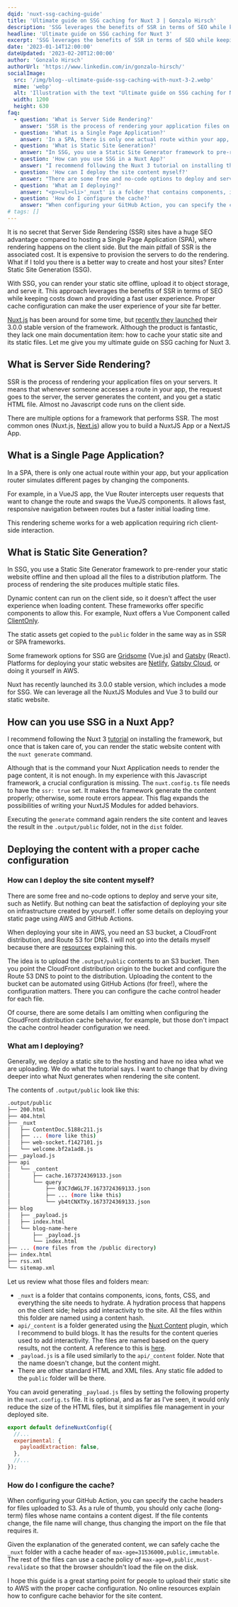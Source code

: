 ```yaml
---
dqid: 'nuxt-ssg-caching-guide'
title: 'Ultimate guide on SSG caching for Nuxt 3 | Gonzalo Hirsch'
description: 'SSG leverages the benefits of SSR in terms of SEO while keeping costs down and providing a fast user experience. Proper cache configuration can make the user experience of your site far better.'
headline: 'Ultimate guide on SSG caching for Nuxt 3'
excerpt: 'SSG leverages the benefits of SSR in terms of SEO while keeping costs down and providing a fast user experience. Proper cache configuration can make the user experience of your site far better.'
date: '2023-01-14T12:00:00'
dateUpdated: '2023-02-20T12:00:00'
author: 'Gonzalo Hirsch'
authorUrl: 'https://www.linkedin.com/in/gonzalo-hirsch/'
socialImage:
  src: '/img/blog--ultimate-guide-ssg-caching-with-nuxt-3-2.webp'
  mime: 'webp'
  alt: 'Illustration with the text "Ultimate guide on SSG caching for Nuxt 3"'
  width: 1200
  height: 630
faq:
  - question: 'What is Server Side Rendering?'
    answer: 'SSR is the process of rendering your application files on your servers. It means that whenever someone accesses a route in your app, the request goes to the server, the server generates the content, and you get a static HTML file. Almost no Javascript code runs on the client side.'
  - question: 'What is a Single Page Application?'
    answer: 'In a SPA, there is only one actual route within your app, but your application router simulates different pages by changing the components. This rendering scheme works for a web application requiring rich client-side interaction.'
  - question: 'What is Static Site Generation?'
    answer: "In SSG, you use a Static Site Generator framework to pre-render your static website offline and then upload all the files to a distribution platform. The process of rendering the site produces multiple static files. Dynamic content can run on the client side, so it doesn't affect the user experience when loading content. These frameworks offer specific components to allow this."
  - question: 'How can you use SSG in a Nuxt App?'
    answer: "I recommend following the Nuxt 3 tutorial on installing the framework, but once that is taken care of, you can render the static website content with the nuxt generate command. In my experience with this Javascript framework, a crucial configuration is missing. The 'nuxt.config.ts' file needs to have the 'ssr: true' set. It makes the framework generate the content properly; otherwise, some route errors appear. This flag expands the possibilities of writing your NuxtJS Modules for added behaviors."
  - question: 'How can I deploy the site content myself?'
    answer: "There are some free and no-code options to deploy and serve your site, such as Netlify. I offer some details on deploying your static page using AWS and GitHub Actions. When deploying your site in AWS, you need an S3 bucket, a CloudFront distribution, and Route 53 for DNS. The idea is to upload the '.output/public' contents to an S3 bucket. Then you point the CloudFront distribution origin to the bucket and configure the Route 53 DNS to point to the distribution. Uploading the content to the bucket can be automated using GitHub Actions (for free!), where the configuration matters. There you can configure the cache control header for each file."
  - question: 'What am I deploying?'
    answer: "<p><ul><li>'_nuxt' is a folder that contains components, icons, fonts, CSS, and everything the site needs to hydrate. A hydration process that happens on the client side; helps add interactivity to the site. All the files within this folder are named using a content hash.</li><li>'api/_content' is a folder generated using the Nuxt Content plugin, which I recommend to build blogs. It has the results for the content queries used to add interactivity. The files are named based on the query results, not the content. A reference to this is here.</li><li>'_payload.js' is a file used similarly to the 'api/_content' folder. Note that the name doesn't change, but the content might.</li><li>There are other standard HTML and XML files. Any static file added to the public folder will be there.</li></ul></p>"
  - question: 'How do I configure the cache?'
    answer: "When configuring your GitHub Action, you can specify the cache headers for files uploaded to S3. As a rule of thumb, you should only cache (long-term) files whose name contains a content digest. If the file contents change, the file name will change, thus changing the import on the file that requires it. Given the explanation of the generated content, we can safely cache the _nuxt folder with a cache header of 'max-age=31536000,public,immutable'. The rest of the files can use a cache policy of 'max-age=0,public,must-revalidate' so that the browser shouldn't load the file on the disk."
# tags: []
---
```


It is no secret that Server Side Rendering (SSR) sites have a huge SEO advantage compared to hosting a Single Page Application (SPA), where rendering happens on the client side. But the main pitfall of SSR is the associated cost. It is expensive to provision the servers to do the rendering. What if I told you there is a better way to create and host your sites? Enter Static Site Generation (SSG).

With SSG, you can render your static site offline, upload it to object storage, and serve it. This approach leverages the benefits of SSR in terms of SEO while keeping costs down and providing a fast user experience. Proper cache configuration can make the user experience of your site far better.

[Nuxt.js](https://nuxt.com/docs/getting-started/introduction) has been around for some time, but [recently they launched](https://nuxt.com/blog/v3) their 3.0.0 stable version of the framework. Although the product is fantastic, they lack one main documentation item: how to cache your static site and its static files. Let me give you my ultimate guide on SSG caching for Nuxt 3.

## What is Server Side Rendering?

SSR is the process of rendering your application files on your servers. It means that whenever someone accesses a route in your app, the request goes to the server, the server generates the content, and you get a static HTML file. Almost no Javascript code runs on the client side.

There are multiple options for a framework that performs SSR. The most common ones (Nuxt.js, [Next.js](https://nextjs.org/)) allow you to build a NuxtJS App or a NextJS App.

## What is a Single Page Application?

In a SPA, there is only one actual route within your app, but your application router simulates different pages by changing the components.

For example, in a VueJS app, the Vue Router intercepts user requests that want to change the route and swaps the VueJS components. It allows fast, responsive navigation between routes but a faster initial loading time.

This rendering scheme works for a web application requiring rich client-side interaction.

## What is Static Site Generation?

In SSG, you use a Static Site Generator framework to pre-render your static website offline and then upload all the files to a distribution platform. The process of rendering the site produces multiple static files.

Dynamic content can run on the client side, so it doesn't affect the user experience when loading content. These frameworks offer specific components to allow this. For example, Nuxt offers a Vue Component called [ClientOnly](https://nuxt.com/docs/api/components/client-only).

The static assets get copied to the `public` folder in the same way as in SSR or SPA frameworks.

Some framework options for SSG are [Gridsome](https://gridsome.org/) (Vue.js) and [Gatsby](https://www.gatsbyjs.com/) (React). Platforms for deploying your static websites are [Netlify](https://www.netlify.com/), [Gatsby Cloud](https://www.netlify.com/blog/gatsby-cloud-evolution/), or doing it yourself in AWS.

Nuxt has recently launched its 3.0.0 stable version, which includes a mode for SSG. We can leverage all the NuxtJS Modules and Vue 3 to build our static website.

## How can you use SSG in a Nuxt App?

I recommend following the Nuxt 3 [tutorial](https://nuxt.com/docs/getting-started/installation) on installing the framework, but once that is taken care of, you can render the static website content with the `nuxt generate` command.

Although that is the command your Nuxt Application needs to render the page content, it is not enough. In my experience with this Javascript framework, a crucial configuration is missing. The `nuxt.config.ts` file needs to have the `ssr: true` set. It makes the framework generate the content properly; otherwise, some route errors appear. This flag expands the possibilities of writing your NuxtJS Modules for added behaviors.

Executing the `generate` command again renders the site content and leaves the result in the `.output/public` folder, not in the `dist` folder.

## Deploying the content with a proper cache configuration

### How can I deploy the site content myself?

There are some free and no-code options to deploy and serve your site, such as Netlify. But nothing can beat the satisfaction of deploying your site on infrastructure created by yourself. I offer some details on deploying your static page using AWS and GitHub Actions.

When deploying your site in AWS, you need an S3 bucket, a CloudFront distribution, and Route 53 for DNS. I will not go into the details myself because there are [resources](https://repost.aws/knowledge-center/cloudfront-serve-static-website) explaining this.

The idea is to upload the `.output/public` contents to an S3 bucket. Then you point the CloudFront distribution origin to the bucket and configure the Route 53 DNS to point to the distribution. Uploading the content to the bucket can be automated using GitHub Actions (for free!), where the configuration matters. There you can configure the cache control header for each file.

Of course, there are some details I am omitting when configuring the CloudFront distribution cache behavior, for example, but those don't impact the cache control header configuration we need.

### What am I deploying?

Generally, we deploy a static site to the hosting and have no idea what we are uploading. We do what the tutorial says. I want to change that by diving deeper into what Nuxt generates when rendering the site content.

The contents of `.output/public` look like this:

```bash
.output/public
├── 200.html
├── 404.html
├── _nuxt
│   ├── ContentDoc.5188c211.js
│   ├── ... (more like this)
│   ├── web-socket.f1427101.js
│   └── welcome.bf2a1ad8.js
├── _payload.js
├── api
│   └── _content
│       ├── cache.1673724369133.json
│       └── query
│           ├── 03C7dWGL7F.1673724369133.json
│           ├── ... (more like this)
│           └── yb4tCNXTXy.1673724369133.json
├── blog
│   ├── _payload.js
│   ├── index.html
│   └── blog-name-here
│       ├── _payload.js
│       └── index.html
├── ... (more files from the /public directory)
├── index.html
├── rss.xml
└── sitemap.xml
```

Let us review what those files and folders mean:

- `_nuxt` is a folder that contains components, icons, fonts, CSS, and everything the site needs to hydrate. A hydration process that happens on the client side; helps add interactivity to the site. All the files within this folder are named using a content hash.
- `api/_content` is a folder generated using the [Nuxt Content](https://content.nuxt.com/) plugin, which I recommend to build blogs. It has the results for the content queries used to add interactivity. The files are named based on the query results, not the content. A reference to this is [here](https://github.com/nuxt/nuxt/issues/14444#issuecomment-1196684149).
- `_payload.js` is a file used similarly to the `api/_content` folder. Note that the name doesn't change, but the content might.
- There are other standard HTML and XML files. Any static file added to the `public` folder will be there.

You can avoid generating `_payload.js` files by setting the following property in the `nuxt.config.ts` file. It is optional, and as far as I've seen, it would only reduce the size of the HTML files, but it simplifies file management in your deployed site.

```javascript
export default defineNuxtConfig({
  //...
  experimental: {
    payloadExtraction: false,
  },
  //...
});
```

### How do I configure the cache?

When configuring your GitHub Action, you can specify the cache headers for files uploaded to S3. As a rule of thumb, you should only cache (long-term) files whose name contains a content digest. If the file contents change, the file name will change, thus changing the import on the file that requires it.

Given the explanation of the generated content, we can safely cache the `_nuxt` folder with a cache header of `max-age=31536000,public,immutable`. The rest of the files can use a cache policy of `max-age=0,public,must-revalidate` so that the browser shouldn't load the file on the disk.

I hope this guide is a great starting point for people to upload their static site to AWS with the proper cache configuration. No online resources explain how to configure cache behavior for the site content.
